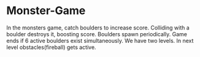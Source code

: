 # Monster-Game
In the monsters game, catch boulders to increase score. Colliding with a boulder destroys it, boosting score. Boulders spawn periodically. Game ends if 6 active boulders exist simultaneously.
We have two levels. In next level obstacles(fireball) gets active.
  
